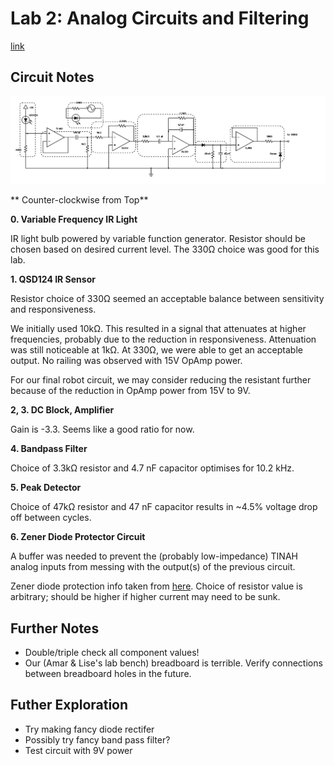 # Lab 2: Analog Circuits and Filtering

[link](http://projectlab.engphys.ubc.ca/enph253-2017/labs-lectures-2017/lab-2-2017/)

## Circuit Notes

![Circuit schematic](images/lab2.png)

** Counter-clockwise from Top**

**0. Variable Frequency IR Light**

IR light bulb powered by variable function generator. Resistor should be chosen based on desired current level. The 330Ω choice was good for this lab.

**1. QSD124 IR Sensor**

Resistor choice of 330Ω seemed an acceptable balance between sensitivity and responsiveness.

We initially used 10kΩ. This resulted in a signal that attenuates at higher frequencies, probably due to the reduction in responsiveness. Attenuation was still noticeable at 1kΩ. At 330Ω, we were able to get an acceptable output. No railing was observed with 15V OpAmp power.

For our final robot circuit, we may consider reducing the resistant further because of the reduction in OpAmp power from 15V to 9V.

**2, 3. DC Block, Amplifier**

Gain is -3.3. Seems like a good ratio for now.

**4. Bandpass Filter**

Choice of 3.3kΩ resistor and 4.7 nF capacitor optimises for 10.2 kHz.

**5. Peak Detector**

Choice of 47kΩ resistor and 47 nF capacitor results in ~4.5% voltage drop off between cycles.

**6. Zener Diode Protector Circuit**

A buffer was needed to prevent the (probably low-impedance) TINAH analog inputs from messing with the output(s) of the previous circuit.

Zener diode protection info taken from [here](https://electronics.stackexchange.com/questions/35807/how-would-i-design-a-protection-clipper-circuit-for-adc-input). Choice of resistor value is arbitrary; should be higher if higher current may need to be sunk.

## Further Notes

* Double/triple check all component values!
* Our (Amar & Lise's lab bench) breadboard is terrible. Verify connections between breadboard holes in the future.

## Futher Exploration

* Try making fancy diode rectifer
* Possibly try fancy band pass filter?
* Test circuit with 9V power
